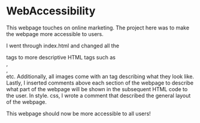 # WebAccessibility

This webpage touches on online marketing. The project here was to make the webpage more accessible to users.

I went through index.html and changed all the <div> tags to more descriptive HTML tags such as <section>, <aside>, <footer> etc.
Additionally, all images come with an <alt> tag describing what they look like. Lastly, I inserted comments above each section of the webpage to describe what part of the webpage will be shown in the subsequent HTML code to the user. In style. css, I wrote a comment that described the general layout of the webpage.

This webpage should now be more accessible to all users! 